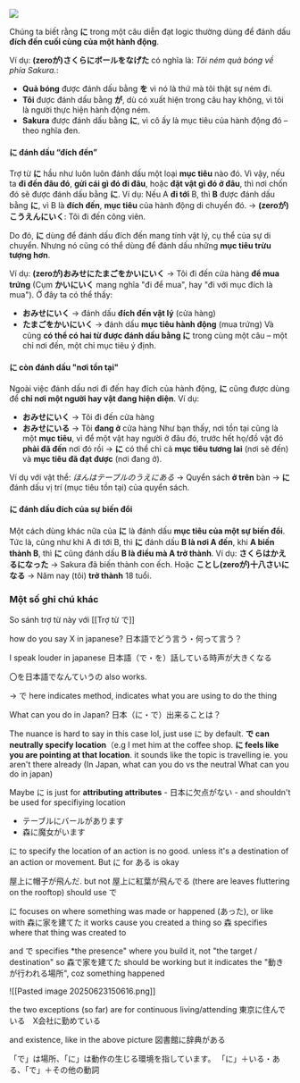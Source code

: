 
![](https://khanhduy743.github.io/cure-dolly-transcript/media/image190.webp)

Chúng ta biết rằng **に** trong một câu diễn đạt logic thường dùng để đánh dấu **đích đến cuối cùng của một hành động**.

Ví dụ: **(zeroが)さくらにボールをなげた** có nghĩa là: *Tôi ném quả bóng về phía Sakura.*:

* **Quả bóng** được đánh dấu bằng **を** vì nó là thứ mà tôi thật sự ném đi.
* **Tôi** được đánh dấu bằng **が**, dù có xuất hiện trong câu hay không, vì tôi là người thực hiện hành động ném.
* **Sakura** được đánh dấu bằng **に**, vì cô ấy là mục tiêu của hành động đó – theo nghĩa đen.

#### に đánh dấu “đích đến”
Trợ từ **に** hầu như luôn luôn đánh dấu một loại **mục tiêu** nào đó. Vì vậy, nếu ta **đi đến đâu đó**, **gửi cái gì đó đi đâu**, hoặc **đặt vật gì đó ở đâu**, thì nơi chốn đó sẽ được đánh dấu bằng **に**. Ví dụ: Nếu A **đi tới** B, thì **B** được đánh dấu bằng **に**, vì B là **đích đến**, **mục tiêu** của hành động di chuyển đó. → **(zeroが)こうえんにいく**: Tôi đi đến công viên.

Do đó, **に** dùng để đánh dấu đích đến mang tính vật lý, cụ thể của sự di chuyển. Nhưng nó cũng có thể dùng để đánh dấu những **mục tiêu trừu tượng hơn**.

Ví dụ: **(zeroが)おみせにたまごをかいにいく** → Tôi đi đến cửa hàng **để mua trứng** (Cụm **かいにいく** mang nghĩa "đi để mua", hay "đi với mục đích là mua").
Ở đây ta có thể thấy:
* **おみせにいく** → đánh dấu **đích đến vật lý** (cửa hàng)
* **たまごをかいにいく** → đánh dấu **mục tiêu hành động** (mua trứng)
Và cũng **có thể có hai từ được đánh dấu bằng に** trong cùng một câu – một chỉ nơi đến, một chỉ mục tiêu ý định.
#### に còn đánh dấu "nơi tồn tại"
Ngoài việc đánh dấu nơi đi đến hay đích của hành động, **に** cũng được dùng để **chỉ nơi một người hay vật đang hiện diện**. Ví dụ:
* **おみせにいく** → Tôi đi đến cửa hàng
* **おみせにいる** → Tôi **đang ở** cửa hàng
Như bạn thấy, nơi tồn tại cũng là một **mục tiêu**, vì để một vật hay người ở đâu đó, trước hết họ/đồ vật đó **phải đã đến** nơi đó rồi → **に** có thể chỉ cả **mục tiêu tương lai** (nơi sẽ đến) và **mục tiêu đã đạt được** (nơi đang ở).

Ví dụ với vật thể: *ほんはテーブルのうえにある* → Quyển sách **ở trên** bàn → **に** đánh dấu vị trí (mục tiêu tồn tại) của quyển sách.
#### に đánh dấu đích của sự biến đổi

Một cách dùng khác nữa của **に** là đánh dấu **mục tiêu của một sự biến đổi**. Tức là, cũng như khi A đi tới B, thì **に** đánh dấu **B là nơi A đến**, khi **A biến thành B**, thì **に** cũng đánh dấu **B là điều mà A trở thành**. Ví dụ: **さくらはかえるになった** → Sakura đã biến thành con ếch. Hoặc **ことし(zeroが)十八さいになる** → Năm nay (tôi) **trở thành** 18 tuổi.


### Một số ghi chú khác
So sánh trợ từ này với [[Trợ từ で]]

how do you say X in japanese?
日本語でどう言う・何って言う？

I speak louder in japanese
日本語（で・を）話している時声が大きくなる

〇を日本語でなんていうの also works.

-> で here indicates method, indicates what you are using to do the thing

What can you do in Japan?
日本（に・で）出来ることは？

The nuance is hard to say in this case lol, just use に by default. **で can neutrally specify location**（e.g I met him at the coffee shop. **に feels like you are pointing at that location**. it sounds like the topic is travelling ie. you aren't there already (In Japan, what can you do vs the neutral What can you do in japan) 

Maybe に is just for **attributing attributes** - 日本に欠点がない - and shouldn't be used for specifiying location

- テーブルにバールがあります
- 森に魔女がいます

に to specify the location of an action is no good. unless it's a destination of an action or movement. But に for ある is okay

屋上に帽子が飛んだ. but not 屋上に紅葉が飛んでる (there are leaves fluttering on the rooftop) should use で

に focuses on where something was made or happened (あった), or like with 森に家を建てた it works cause you created a thing so 森 specifies where that thing was created to

and で specifies *the presence" where you build it, not "the target / destination" so 森で家を建てた should be working but it indicates the "動きが行われる場所", coz something happened 

![[Pasted image 20250623150616.png]]

the two exceptions (so far) are for continuous living/attending
東京に住んでいる　X会社に勤めている

and existence, like in the above picture
図書館に辞典がある

「で」は場所、「に」は動作の生じる環境を指しています。
「に」＋いる・ある、「で」＋その他の動詞